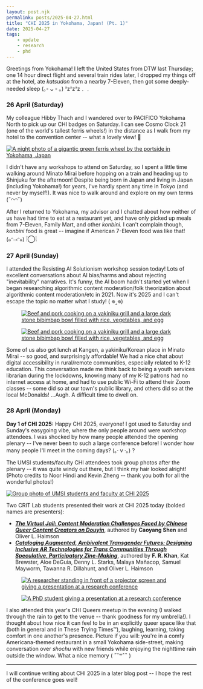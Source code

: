 ```yaml
---
layout: post.njk
permalink: posts/2025-04-27.html
title: "CHI 2025 in Yokohama, Japan! (Pt. 1)"
date: 2025-04-27
tags:
    - update
    - research
    - phd
---
```

Greetings from Yokohama! I left the United States from DTW last Thursday; one 14 hour direct flight and several train rides later, I dropped my things off at the hotel, ate *katsudon* from a nearby 7-Eleven, then got some deeply-needed sleep (｡- ᴗ - ｡) ᶻzᶻzᶻz﹒﹒

### 26 April (Saturday)
My colleague Hibby Thach and I wandered over to PACIFICO Yokohama North to pick up our CHI badges on Saturday. I can see Cosmo Clock 21 (one of the world's tallest ferris wheels!) in the distance as I walk from my hotel to the convention center -- what a lovely view! 🎡

<div class="gallery">
    <a href="../images/cosmoclock-2025.jpg" data-caption="Cosmo Clock 21 (Yokohama, Japan)"><img src="../images/thumbnails/thumb-cosmoclock-2025.jpg" alt="A night photo of a gigantic green ferris wheel by the portside in Yokohama, Japan"></a>
</div>

I didn't have any workshops to attend on Saturday, so I spent a little time walking around Minato Mirai before hopping on a train and heading up to Shinjuku for the afternoon! Despite being born in Japan and living in Japan (including Yokohama!) for years, I've hardly spent any time in Tokyo (and never by myself!). It was nice to walk around and explore on my own terms (˶◜ᵕ◝˶)

After I returned to Yokohama, my advisor and I chatted about how neither of us have had time to eat at a restaurant yet, and have only picked up meals from 7-Eleven, Family Mart, and other *konbini.* I can't complain though, *konbini* food is great -- imagine if American 7-Eleven food was like that! (๑ᵔ⤙ᵔ๑) 𓌉◯𓇋

### 27 April (Sunday)
I attended the Resisting AI Solutionism workshop session today! Lots of excellent conversations about AI bias/harms and about rejecting "inevitability" narratives. It's funny, the AI boom hadn't started yet when I began researching algorithmic content moderation/folk theorization about algorithmic content moderation/etc in 2021. Now it's 2025 and I can't escape the topic no matter what I study! ( 𖦹‸𖦹)

<div class="gallery">
    <figure>
        <a href="../images/kangen-2025.jpg" data-caption="Yakiniku and bibimbap at Kangen (Minato Mirai, Yokohama, Japan)"><img src="../images/kangen-2025.jpg" alt="Beef and pork cooking on a yakiniku grill and a large dark stone bibimbap bowl filled with rice, vegetables, and egg"></a>
    </figure>
    <figure>
        <a href="../images/kangen2-2025.jpg" data-caption="Yakiniku and bibimbap at Kangen (Minato Mirai, Yokohama, Japan)"><img src="../images/kangen2-2025.jpg" alt="Beef and pork cooking on a yakiniku grill and a large dark stone bibimbap bowl filled with rice, vegetables, and egg"></a>
    </figure>
</div>

Some of us also got lunch at Kangen, a yakiniku/Korean place in Minato Mirai -- so good, and surprisingly affordable! We had a nice chat about digital accessibility in rural/remote communities, especially related to K-12 education. This conversation made me think back to being a youth services librarian during the lockdowns, knowing many of my K-12 patrons had no internet access at home, and had to use public Wi-Fi to attend their Zoom classes -- some did so at our town's public library, and others did so at the local McDonalds! ...Augh. A difficult time to dwell on.

### 28 April (Monday)
**Day 1 of CHI 2025:** Happy CHI 2025, everyone! I got used to Saturday and Sunday's easygoing vibe, where the only people around were workshop attendees. I was shocked by how many people attended the opening plenary -- I've never been to such a large conference before! I wonder how many people I'll meet in the coming days? (｡·  v  ·｡) ?

The UMSI students/faculty CHI attendees took group photos after the plenary -- it was quite windy out there, but I think my hair looked alright! (Photo credits to Noor Hindi and Kevin Zheng -- thank you both for all the wonderful photos!)

<div class="gallery">
    <a href="../images/umsi-chi2025.jpg" data-caption="UMSI group photo at CHI 2025 (Yokohama, Japan)"><img src="../images/thumbnails/thumb-umsi-chi2025.jpg" alt="Group photo of UMSI students and faculty at CHI 2025"></a>
</div>

Two CRIT Lab students presented their work at CHI 2025 today (bolded names are presenters):
- <a href="https://doi.org/10.1145/3706598.3713991" target="_blank"><b><i>The Virtual Jail: Content Moderation Challenges Faced by Chinese Queer Content Creators on Douyin</i></b></a>, authored by **Caoyang Shen** and Oliver L. Haimson  
- <a href="https://doi.org/10.1145/3706598.3713991" target="_blank"><b><i>Cataloging Augmented, Ambivalent Transgender Futures: Designing Inclusive AR Technologies for Trans Communities Through Speculative, Participatory Zine-Making</i></b></a>, authored by **F. R. Khan**, Kat Brewster, Aloe DeGuia, Denny L. Starks, Malaya Mañacop, Samuel Mayworm, Tawanna R. Dillahunt, and Oliver L. Haimson  

<div class="gallery">
    <figure>
        <a href="../images/chi2025shen-2025.jpg" data-caption="The Virtual Jail: Content Moderation Challenges Faced by Chinese Queer Content Creators on Douyin"><img src="../images/chi2025shen-2025.jpg" alt="A researcher standing in front of a projector screen and giving a presentation at a research conference"></a>
    </figure>
    <figure>
        <a href="../images/chi2025khan-2025.jpg" data-caption="Cataloging Augmented, Ambivalent Transgender Futures: Designing Inclusive AR Technologies for Trans Communities Through Speculative, Participatory Zine-Making"><img src="../images/chi2025khan-2025.jpg" alt="A PhD student giving a presentation at a research conference"></a>
    </figure>
</div>

I also attended this year's CHI Queers meetup in the evening (I walked through the rain to get to the venue -- thank goodness for my umbrella!). I thought about how nice it can feel to be in an explicitly queer space like that (both in general and in These Trying Times™), laughing, learning, taking comfort in one another's presence. Picture if you will: you're in a comfy Americana-themed restaurant in a small Yokohama side-street, making conversation over *shochu* with new friends while enjoying the nighttime rain outside the window. What a nice memory ( ˶ˆ꒳ˆ˵ )

---
I will continue writing about CHI 2025 in a later blog post -- I hope the rest of the conference goes well! 